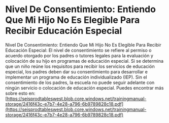 # Nivel De Consentimiento: Entiendo Que Mi Hijo No Es Elegible Para Recibir Educación Especial
Nivel De Consentimiento: Entiendo Que Mi Hijo No Es Elegible Para Recibir Educación Especial: El nivel de consentimiento se refiere al permiso o acuerdo otorgado por los padres o tutores legales para la evaluación y colocación de su hijo en programas de educación especial. Si se determina que un niño reúne los requisitos para recibir los servicios de educación especial, los padres deben dar su consentimiento para desarrollar e implementar un programa de educación individualizado (IEP). Sin el consentimiento de los padres, la escuela no puede seguir adelante con ningún servicio o colocación de educación especial.
Puedes encontrar más sobre esto en: [https://seisprodtableswest.blob.core.windows.net/trainingmanual-storage/2416f43c-e7b7-4e28-a796-6b9789828c18.pdf](https://seisprodtableswest.blob.core.windows.net/trainingmanual-storage/2416f43c-e7b7-4e28-a796-6b9789828c18.pdf)